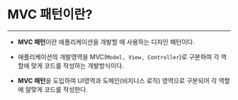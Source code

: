 # MVC 패턴이란?
- - -
* **MVC 패턴**이란 애플리케이션을 개발할 때 사용하는 디자인 패턴이다.
  
* 애플리케이션의 개발영역을 MVC(```Model, View, Controller```)로 구분하여 각 역할에 맞게 코드를 작성하는 개발방식이다.

* **MVC 패턴**을 도입하여 UI영역과 도메인(비지니스 로직) 영역으로 구분되어 각 역할에 알맞게 코드를 작성한다.
